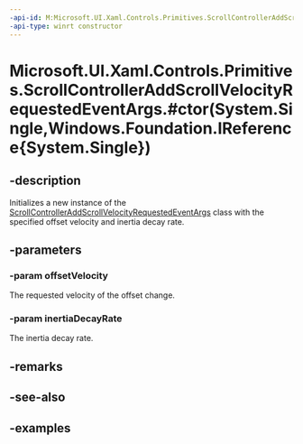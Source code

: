 ```yaml
---
-api-id: M:Microsoft.UI.Xaml.Controls.Primitives.ScrollControllerAddScrollVelocityRequestedEventArgs.#ctor(System.Single,Windows.Foundation.IReference{System.Single})
-api-type: winrt constructor
---
```


# Microsoft.UI.Xaml.Controls.Primitives.ScrollControllerAddScrollVelocityRequestedEventArgs.#ctor(System.Single,Windows.Foundation.IReference{System.Single})

<!--
public ScrollControllerAddScrollVelocityRequestedEventArgs (float offsetVelocity, System.Nullable<float> inertiaDecayRate);
-->


## -description

Initializes a new instance of the [ScrollControllerAddScrollVelocityRequestedEventArgs](scrollcontrolleraddscrollvelocityrequestedeventargs.md) class with the specified offset velocity and inertia decay rate.

## -parameters

### -param offsetVelocity

The requested velocity of the offset change.

### -param inertiaDecayRate

The inertia decay rate.

## -remarks

## -see-also

## -examples


